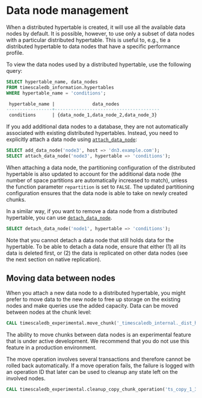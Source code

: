 # Data node management

When a distributed hypertable is created, it will use all the
available data nodes by default. It is possible, however, to use only
a subset of data nodes with a particular distributed hypertable. This
is useful to, e.g., tie a distributed hypertable to data nodes that
have a specific performance profile.

To view the data nodes used by a distributed hypertable, use the
following query:

```sql
SELECT hypertable_name, data_nodes
FROM timescaledb_information.hypertables
WHERE hypertable_name = 'conditions';

 hypertable_name |              data_nodes
-----------------+---------------------------------------
 conditions      | {data_node_1,data_node_2,data_node_3}
```

If you add additional data nodes to a database, they are
not automatically associated with existing distributed
hypertables. Instead, you need to explicitly attach a data node
using [`attach_data_node`][attach_data_node]:

```sql
SELECT add_data_node('node3', host => 'dn3.example.com');
SELECT attach_data_node('node3', hypertable => 'conditions');
```

When attaching a data node, the partitioning configuration of the
distributed hypertable is also updated to account for the additional
data node (the number of space partitions are automatically
increased to match), unless the function parameter `repartition` is
set to `FALSE`. The updated partitioning configuration ensures that
the data node is able to take on newly created chunks.

In a similar way, if you want to remove a data node from a distributed
hypertable, you can use [`detach_data_node`][detach_data_node].

```sql
SELECT detach_data_node('node1', hypertable => 'conditions');
```

Note that you cannot detach a data node that still holds data for the
hypertable. To be able to detach a data node, ensure that either (1)
all its data is deleted first, or (2) the data is replicated on other
data nodes (see the next section on native replication).

## Moving data between nodes

When you attach a new data node to a distributed hypertable, you might
prefer to move data to the new node to free up storage on the
existing nodes and make queries use the added capacity. Data can be
moved between nodes at the chunk level:

```sql
CALL timescaledb_experimental.move_chunk('_timescaledb_internal._dist_hyper_1_1_chunk', 'data_node_3', 'data_node_2');

```

<highlight type="warning"> 
The ability to move chunks between data nodes is an experimental
feature that is under active development. We recommend that you
do not use this feature in a production environment.
</highlight>

The move operation involves several transactions and therefore cannot
be rolled back automatically. If a move operation fails, the failure
is logged with an operation ID that later can be used to cleanup any
state left on the involved nodes.

```sql
CALL timescaledb_experimental.cleanup_copy_chunk_operation('ts_copy_1_31');
```


[add_data_node]: /api/:currentVersion:/distributed-hypertables/add_data_node
[attach_data_node]: /api/:currentVersion:/distributed-hypertables/attach_data_node
[delete_data_node]: /api/:currentVersion:/distributed-hypertables/delete_data_node
[detach_data_node]: /api/:currentVersion:/distributed-hypertables/detach_data_node
